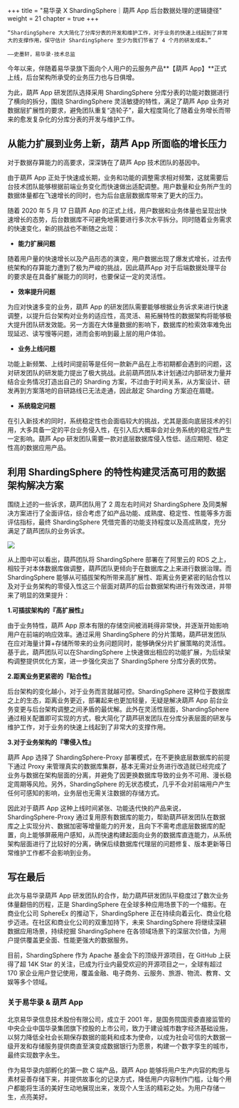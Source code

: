 +++
title = "易华录 X ShardingSphere｜葫芦 App 后台数据处理的逻辑捷径"
weight = 21
chapter = true
+++

~~~
“ShardingSphere 大大简化了分库分表的开发和维护工作，对于业务的快速上线起到了非常大的支撑作用，保守估计 ShardingSphere 至少为我们节省了 4 个月的研发成本。”

——史墨轩，易华录·技术总监
~~~

今年以来，伴随着易华录旗下面向个人用户的云服务产品**【葫芦 App】**正式上线，后台架构所承受的业务压力也与日俱增。

为此，葫芦 App 研发团队选择采用 ShardingSphere 分库分表的功能对数据进行了横向的拆分，围绕 ShardingSphere 灵活敏捷的特性，满足了葫芦 App 业务对数据层扩展性的要求，避免团队重复“造轮子”，最大程度简化了随着业务增长而带来的愈发复杂化的分库分表的开发与维护工作。

## 从能力扩展到业务上新，葫芦 App 所面临的增长压力

对于数据存算能力的高要求，深深铸在了葫芦 App 技术团队的基因中。

由于葫芦 App 正处于快速成长期，业务和功能的调整需求相对频繁，这就需要后台技术团队能够根据前端业务变化而快速做出适配调整。用户数量和业务所产生的数据体量都在飞速增长的同时，也为后台底层数据库带来了更大的压力。

随着 2020 年 5 月 17 日葫芦 App 的正式上线，用户数据和业务体量也呈现出快速增长的态势，后台数据库不可避免地需要进行多次水平拆分。同时随着业务需求的快速变化，新的挑战也不断随之出现：

* **能力扩展问题**

随着用户量的快速增长以及产品形态的演变，用户数据出现了爆发式增长，过去传统架构的存算能力遭到了极为严峻的挑战，因此葫芦App 对于后端数据处理平台的要求是在具备扩展能力的同时，也要保证一定的灵活性。

* **效率提升问题**

为应对快速多变的业务，葫芦 App 的研发团队需要能够根据业务诉求来进行快速调整，以提升后台架构对业务的适应性，高灵活、易拓展特性的数据架构将能够极大提升团队研发效能。另一方面在大体量数据的影响下，数据库的检索效率难免出现延迟、读写慢等问题，进而会影响到最上层的用户体验。

* **业务上线问题**

功能上新频繁、上线时间提前等是任何一款新产品在上市初期都会遇到的问题，这对研发团队的研发能力提出了极大挑战。此前葫芦团队本计划通过内部研发力量并结合业务情况打造出自己的 Sharding 方案，不过由于时间关系，从方案设计、研发再到方案落地的自研路线已无法走通，因此敲定 Sharding 方案迫在眉睫。

* **系统稳定问题**

在引入新技术的同时，系统稳定性也会面临较大的挑战，尤其是面向底层技术的引用，大多具备一定的平台业务侵入性，在引入后大概率会对业务系统的稳定性产生一定影响。葫芦 App 研发团队需要一款对底层数据库侵入性低、适应期短、稳定性高的数据应用产品。

## 利用 ShardingSphere 的特性构建灵活高可用的数据架构解决方案

围绕上述的一些诉求，葫芦团队用了 2 周左右时间对 ShardingSphere 及同类解决方案进行了全面评估，综合考虑了如产品功能、成熟度、稳定性、性能等多方面评估指标，最终 ShardingSphere 凭借完善的功能支持程度以及高成熟度，充分满足了葫芦团队的业务诉求。

![](https://shardingsphere.apache.org/blog/img/Blog_21_img_1_a_Photo.png)

从上图中可以看出，葫芦团队将 ShardingSphere 部署在了阿里云的 RDS 之上，相较于对本体数据库做调整，葫芦团队更倾向于在数据库之上来进行数据治理。而 ShardingSphere 能够从可插拔架构所带来高扩展性、距离业务更紧密的贴合性以及对于业务架构的零侵入性这三个层面对葫芦的后台数据架构进行有效改进，并带来了明显的效果提升：

**1.可插拔架构的『高扩展性』**

由于业务特性，葫芦 App 原本有限的存储空间被消耗得非常快，并逐渐开始影响用户在前端的响应效率。通过采用 ShardingSphere 的分片策略，葫芦研发团队在应对海量计算+存储所带来的业务问题同时，能够确保分片扩展策略的灵活性。基于此，葫芦团队可以在ShardingSphere 上快速做出相应的功能扩展，为后续架构调整提供优化方案，进一步强化突出了 ShardingSphere 分库分表的优势。

**2.距离业务更紧密的『贴合性』**

后台架构的变化越小，对于业务而言就越可控。ShardingSphere 这种位于数据库之上的生态，距离业务更近，部署起来也更加轻量，无疑是解决葫芦 App 前台业务变更与后台架构调整之间矛盾的最优解。此外在灵活性层面，ShardingSphere 通过相关配置即可实现的方式，极大简化了葫芦研发团队在分库分表层面的研发与维护工作，对于业务的快速上线起到了非常大的支撑作用。

**3.对于业务架构的『零侵入性』**

葫芦 App 选择了 ShardingSphere-Proxy 部署模式，在不更换底层数据库的前提下通过 Proxy 来管理真实的数据库集群，基本无需对业务进行改造就已经完成了业务与数据在架构层面的分离，并避免了因更换数据库导致的业务不可用、漫长稳定周期等风险。另外，ShardingSphere 的无状态模式，几乎不会对前端用户产生任何可感知的影响，业务层也无需关注数据的存储方式。

因此对于葫芦 App 这种上线时间紧张、功能迭代快的产品来说，ShardingSphere-Proxy 通过复用原有数据库的能力，帮助葫芦研发团队在数据库之上实现分片、数据加密等增量能力的开发，且向下不需考虑底层数据库的配置，向上能够屏蔽用户感知，从而快速构建起面向业务的数据库直连能力，从系统架构层面进行了比较好的分离，确保后续数据库代理层的问题修复、版本更新等日常维护工作都不会影响到业务。


## 写在最后
此次与易华录葫芦 App 研发团队的合作，助力葫芦研发团队平稳度过了数次业务体量翻倍的历程，正是 ShardingSphere 在全球多种应用场景下的一个缩影。在商业化公司 SphereEx 的推动下，ShardingSphere 正在持续向着云化、商业化稳步迈进。在社区和商业化公司的双重加持下，未来 ShardingSphere 将继续深耕数据应用场景，持续挖掘 ShardingSphere 在各领域场景下的深层次价值，为用户提供覆盖更全面、性能更强大的数据服务。

目前，ShardingSphere 作为 Apache 基金会下的顶级开源项目，在 GitHub 上获得了超 14K Star 的关注，已成为行业内最受欢迎的开源项目之一，全球有超过 170 家企业用户登记使用，覆盖金融、电子商务、云服务、旅游、物流、教育、文娱等多个领域。


### 关于易华录 & 葫芦 App

北京易华录信息技术股份有限公司，成立于 2001 年，是国务院国资委直接监管的中央企业中国华录集团旗下控股的上市公司，致力于建设城市数字经济基础设施，以努力降低全社会长期保存数据的能耗和成本为使命，以成为社会可信的大数据一级开发和存储服务提供商直至演变成数据银行为愿景，构建一个数字孪生的城市，最终实现数字永生。

作为易华录内部孵化的第一款 C 端产品，葫芦 App 能够将用户生产内容的构思与素材妥善存储下来，并提供故事化的记录方式，降低用户内容制作门槛，让每个用户都能将生活的美好生动地展现出来，发现个人生活的精彩之处。为用户存储一生，点亮美好。

